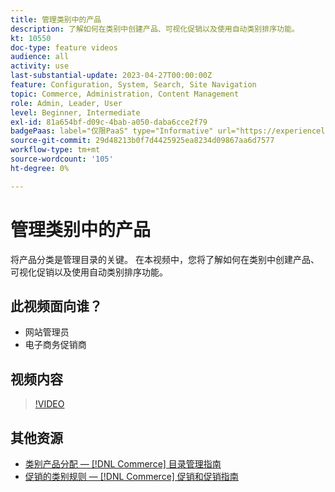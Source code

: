 ```yaml
---
title: 管理类别中的产品
description: 了解如何在类别中创建产品、可视化促销以及使用自动类别排序功能。
kt: 10550
doc-type: feature videos
audience: all
activity: use
last-substantial-update: 2023-04-27T00:00:00Z
feature: Configuration, System, Search, Site Navigation
topic: Commerce, Administration, Content Management
role: Admin, Leader, User
level: Beginner, Intermediate
exl-id: 81a654bf-d09c-4bab-a050-daba6cce2f79
badgePaas: label="仅限PaaS" type="Informative" url="https://experienceleague.adobe.com/en/docs/commerce/user-guides/product-solutions" tooltip="仅适用于云项目(Adobe管理的PaaS基础架构)和内部部署项目上的Adobe Commerce 。"
source-git-commit: 29d48213b0f7d4425925ea8234d09867aa6d7577
workflow-type: tm+mt
source-wordcount: '105'
ht-degree: 0%

---
```


# 管理类别中的产品

将产品分类是管理目录的关键。 在本视频中，您将了解如何在类别中创建产品、可视化促销以及使用自动类别排序功能。

## 此视频面向谁？

- 网站管理员
- 电子商务促销商

## 视频内容

>[!VIDEO](https://video.tv.adobe.com/v/343747?quality=12&learn=on)

## 其他资源

- [类别产品分配 —  [!DNL Commerce] 目录管理指南](https://experienceleague.adobe.com/docs/commerce-admin/catalog/categories/products-in-category/categories-product-assignments.html)
- [促销的类别规则 —  [!DNL Commerce] 促销和促销指南](https://experienceleague.adobe.com/docs/commerce-admin/marketing/merchandising/visual-merch/category-product-rules.html)
